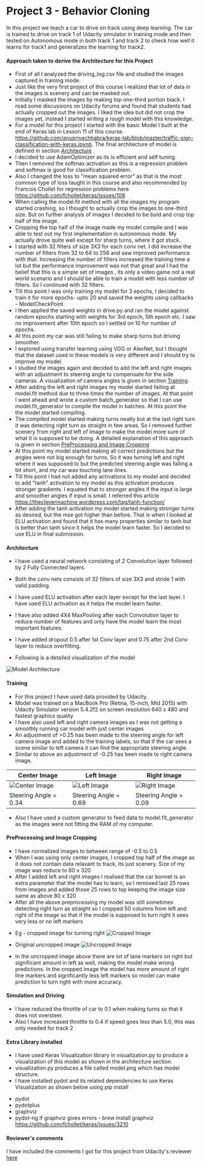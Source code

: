 # Project 3 - Behavior Cloning

In this project we teach a car to drive on track using deep learning. The car is trained to drive on track 1 of Udacity simulator in
training mode and then tested on Autonomous mode in both track 1 and track 2 to check how well it learns for track1
and generalizes the learning for track2.


#### Approach taken to derive the Architecture for this Project
* First of all I analyzed the driving_log.csv file and studied the images captured in training mode.
* Just like the very first project of this course I realized that lot of data in the images is scenery
and can be masked out.
* Initially I masked the images by making top one-third portion black. I read some discussions on Udacity forums
and found that students had actually cropped out the images. I liked the idea but did not crop the images yet, instead
I started writing a rough model with this knowledge.
* For a model for this project I started with the basic Model I built at the end of Keras lab in Lesson 11 of this course.
https://github.com/anupriyachhabra/keras-lab/blob/master/traffic-sign-classification-with-keras.ipynb.
The final architecture of model is defined in section [Architecture](#architecture) .
* I decided to use AdamOptimizer as its is efficient and self tuning.
* Then I removed the softmax activation as this is a regression problem and softmax is good for classification problem.
* Also I changed the loss to "mean squared error" as that is the most common type of loss taught in this course
 and also recommended by Francois Chollet for regression problems here https://github.com/fchollet/keras/issues/108
* When calling the model.fit method with all the images my program started crashing, so I thought to actually crop the images
to one-third size. But on further analysis of images I decided to be bold and crop top half of the image.
* Cropping the top half of the image made my model compile and I was able to test out my first implementation in autonomous
mode. My actually drove quite well except for sharp turns, where it got stuck.
* I started with 32 filters of size 3X3 for each conv net. I did increase the number of filters from 32 to 64 to 256 and saw
improved performance with that. Increasing the number of filters increased the training time a lot but the performance improvement
was not that great and I had the belief that this is a simple set of images , its only a video game not a real world scenario
and I should be able to train a model with less number of filters. So I continued with 32 filters.
* Till this point I was only training my model for 3 epochs, I decided to train it for more epochs- upto 20 and saved the weights
using callbacks - ModelCheckPoint.
* I then applied the saved weights in drive.py and ran the model against random epochs starting with weights for 3rd epoch,
5th epoch etc. I saw no improvement after 10th epoch so I settled on 10 for number of epochs.
* At this point my car was still failing to make sharp turns but driving smoother.
* I explored using transfer learning using VGG or AlexNet, but I thought that the dataset used in these models is very
different and I should try to improve my model.
* I studied the images again and decided to add the left and right images with an adjustment to steering angle to compensate
for the side cameras. A visualization of camera angles is given in section [Training](#training).
*  After adding the left and right images my model started failing at model.fit method due to three times the number of images.
At that point I went ahead and wrote a custom batch_generator so that I can use model.fit_generator to compile the model in
batches. At this point the the model started compiling.
* The compiled model started making turns neatly but at the last right turn it was detecting
right turn as straight in few areas. So I removed further scenery from right and left of image to make the model more sure
of what it is supposed to be doing. A detailed explanation of this approach is given in section [PreProcessing and Image Cropping](#preprocessing-and-image-cropping)
* At this point my model started making all correct predictions but the angles were not big enough for turns. So it was
turning left and right where it was supposed to but the predicted steering angle was falling a bit short, and my car was
touching lane lines.
* Till this point I had not added any activations to my model and decided to add "tanh" activation to my model as this activation
produces stronger gradients. I equated that to stronger angles if the input is large and smoother angles if input is small.
I referred this article https://theclevermachine.wordpress.com/tag/tanh-function/
* After adding the tanh activation my model started making stronger turns as desired, but the mse got higher than before.
That is when I looked at ELU activation and found that it has many properties similar to tanh but is better than tanh since it helps
the model learn faster. So I decided to use ELU in final submission.



#### Architecture
* I have used a neural network consisting of 2 Convolution layer followed by 2 Fully Connected layers.
* Both the conv nets consists of 32 filters of size 3X3 and stride 1 with valid padding.
* I have used ELU activation after each layer except for the last layer. I have used ELU activation as it helps the model learn faster.
* I have also added 4X4 MaxPooling after each Convolution layer to reduce number of features and only have the model learn the most important features.
* I have added dropout 0.5 after 1st Conv layer and 0.75 after 2nd Conv layer to reduce overfitting.

* Following is a detailed visualization of the model

![Model Architecture](model.png?raw=true "Model Architecture")


#### Training

* For this project I have used data provided by Udacity.
* Model was trained on a MacBook Pro (Retina, 15-inch, Mid 2015) with Udacity Simulator
version 5.4.2f2 on screen resolution 640 x 480 and fastest graphics quality
* I have also used left and right camera images as I was not getting a smoothly running car model with just center images
* An adjustment of +0.25 has been made to the steering angle for left camera image and added to the training labels,
so that if the car sees a scene similar to left camera it can find the appropriate steering angle.
* Similar to above an adjustment of -0.25 has been made to right camera image.

|Center Image | Left Image | Right Image|
|-------------|------------| -----------|
|![Center Image](example_images/center_2016_12_01_13_33_46_039.jpg?raw=true)|![Left Image](example_images/left_2016_12_01_13_33_46_039.jpg?raw=true)|![Right Image](example_images/right_2016_12_01_13_33_46_039.jpg?raw=true)|
|Steering Angle = 0.34|Steering Angle = 0.69|Steering Angle = 0.09|


* Also I have used a custom generator to feed data to model.fit_generator as the images were not fitting the RAM of my computer.



#### PreProcessing and Image Cropping
* I have normalized images to between range of -0.5 to 0.5
* When I was using only center images, I cropped top half of the image as it
does not contain data relavant to track, its just scenery. Size of my image was reduce to 80 x 320
* After I added left and right images I realised that the car bonnet is an extra parameter that the model has to learn,
so I removed last 25 rows from images and added those 25 rows to top keeping the image size same as above 80 x 320
* After all the above preprocessing my model was still sometimes detecting right turn as straight so I cropped 50 columns
from left and right of the image so that if the model is supposed to turn right it sees very less or no left markers
 - Eg - cropped image for turning right
   ![Cropped Image](example_images/turn_right_cropped.jpg?raw=true)

 - Original uncropped image
   ![Uncropped Image](example_images/turn_right_uncropped.jpg?raw=true)

 - In the uncropped image above there are lot of lane markers on right but significant amount in left as well, making the
 model make wrong predictions. In the cropped image the model has more amount of right line markers and significantly less
 left markers so model can make prediction to turn right with more accuracy.


#### Simulation and Driving
* I have reduced the throttle of car to 0.1 when making turns so that it does not oversteer.
* Also I have increased throttle to 0.4 if speed goes less than 5.0, this was only needed for track 2



#### Extra Library installed
* I have used Keras Visualization library in visualization.py to produce a visualization of this model
as shown in the architecture section.
* visualization.py produces a file called model.png which has model structure.
* I have installed pydot and its related dependencies to use Keras Visualization as shown below using
pip install
- pydot
- pydotplus
- graphviz
- pydot-ng
if graphviz gives errors - brew install graphviz
https://github.com/fchollet/keras/issues/3210


#### Reviewer's comments
I have included the comments I got for this project from Udacity's reviewer [here](./ProjectReview.pdf)

